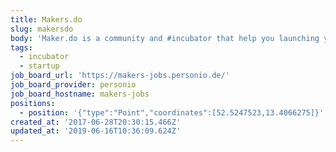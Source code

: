 ```yaml
---
title: Makers.do
slug: makersdo
body: 'Maker.do is a community and #incubator that help you launching your #startup'
tags:
  - incubator
  - startup
job_board_url: 'https://makers-jobs.personio.de/'
job_board_provider: personio
job_board_hostname: makers-jobs
positions:
  - position: '{"type":"Point","coordinates":[52.5247523,13.4066275]}'
created_at: '2017-06-28T20:30:15.466Z'
updated_at: '2019-06-16T10:36:09.624Z'
---
```


